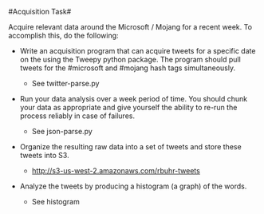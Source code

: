 #Acquisition Task#

Acquire relevant data around the Microsoft / Mojang for a recent week. To accomplish this, do the following:

- Write an acquisition program that can acquire tweets for a specific date on the using the Tweepy python package. The program should pull tweets for the #microsoft and #mojang hash tags simultaneously.
  - See twitter-parse.py

- Run your data analysis over a week period of time. You should chunk your data as appropriate and give yourself the ability to re-run the process reliably in case of failures.
  - See json-parse.py

- Organize the resulting raw data into a set of tweets and store these tweets into S3.
  - http://s3-us-west-2.amazonaws.com/rbuhr-tweets
  
- Analyze the tweets by producing a histogram (a graph) of the words.
  - See histogram
